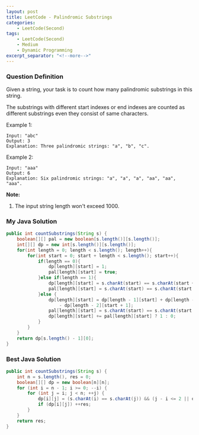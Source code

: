 ```yaml
---
layout: post
title: LeetCode - Palindromic Substrings
categories:
    - LeetCode(Second)
tags:
    - LeetCode(Second)
    - Medium
    - Dynamic Programming
excerpt_separator: "<!--more-->"
---
```


### Question Definition
Given a string, your task is to count how many palindromic substrings in this string.

The substrings with different start indexes or end indexes are counted as different substrings even they consist of same characters.
<!--more-->

Example 1:
```
Input: "abc"
Output: 3
Explanation: Three palindromic strings: "a", "b", "c".
```
Example 2:
```
Input: "aaa"
Output: 6
Explanation: Six palindromic strings: "a", "a", "a", "aa", "aa", "aaa".
```
**Note:**
1. The input string length won't exceed 1000.
### My Java Solution
```java
public int countSubstrings(String s) {
    boolean[][] pal = new boolean[s.length()][s.length()];
    int[][] dp = new int[s.length()][s.length()];
    for(int length = 0; length < s.length(); length++){
        for(int start = 0; start + length < s.length(); start++){
            if(length == 0){
                dp[length][start] = 1;
                pal[length][start] = true;
            }else if(length == 1){
                dp[length][start] = s.charAt(start) == s.charAt(start + 1) ? 3 : 2;
                pal[length][start] = s.charAt(start) == s.charAt(start + 1) ? true : false;
            }else {
                dp[length][start] = dp[length - 1][start] + dp[length - 1][start + 1]
                    - dp[length - 2][start + 1];
                pal[length][start] = s.charAt(start) == s.charAt(start + length) && pal[length - 2][start + 1] ? true : false;
                dp[length][start] += pal[length][start] ? 1 : 0;
            }
        }
    }
    return dp[s.length() - 1][0];
}
```
### Best Java Solution
```java
public int countSubstrings(String s) {
    int n = s.length(), res = 0;
    boolean[][] dp = new boolean[n][n];
    for (int i = n - 1; i >= 0; --i) {
        for (int j = i; j < n; ++j) {
            dp[i][j] = (s.charAt(i) == s.charAt(j)) && (j - i <= 2 || dp[i + 1][j - 1]);
            if (dp[i][j]) ++res;
        }
    }
    return res;
}
```